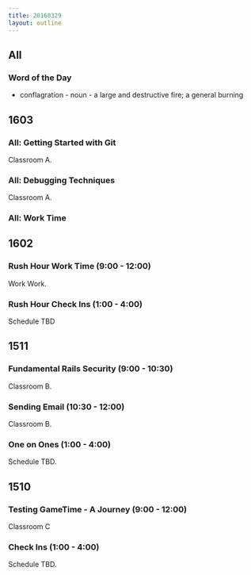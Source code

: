 ```yaml
---
title: 20160329
layout: outline
---
```


## All

### Word of the Day
* conflagration - noun - a large and destructive fire; a general
burning


## 1603

### All: Getting Started with Git

Classroom A.

### All: Debugging Techniques

Classroom A.

### All: Work Time


## 1602

### Rush Hour Work Time (9:00 - 12:00)

Work Work.

### Rush Hour Check Ins (1:00 - 4:00)

Schedule TBD


## 1511

### Fundamental Rails Security (9:00 - 10:30)

Classroom B.

### Sending Email (10:30 - 12:00)

Classroom B.

### One on Ones (1:00 - 4:00)

Schedule TBD.


## 1510

### Testing GameTime - A Journey (9:00 - 12:00)

Classroom C

### Check Ins (1:00 - 4:00)

Schedule TBD.




